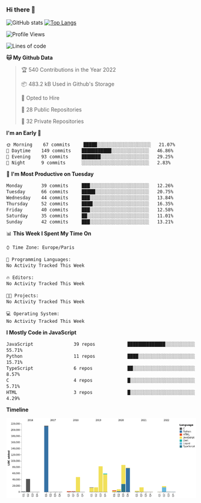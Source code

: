 ### Hi there 👋


![GitHub stats](https://github-readme-stats.vercel.app/api?username=eastkap&theme=dark&show_icons=true&count_private=true)
[![Top Langs](https://github-readme-stats.vercel.app/api/top-langs/?username=eastkap&layout=compact)](https://github.com/anuraghazra/github-readme-stats)



<!--START_SECTION:waka-->
![Profile Views](http://img.shields.io/badge/Profile%20Views-1-blue)

![Lines of code](https://img.shields.io/badge/From%20Hello%20World%20I%27ve%20Written-700974%20lines%20of%20code-blue)

**🐱 My Github Data** 

> 🏆 540 Contributions in the Year 2022
 > 
> 📦 483.2 kB Used in Github's Storage 
 > 
> 💼 Opted to Hire
 > 
> 📜 28 Public Repositories 
 > 
> 🔑 32 Private Repositories  
 > 
**I'm an Early 🐤** 

```text
🌞 Morning    67 commits     █████░░░░░░░░░░░░░░░░░░░░   21.07% 
🌆 Daytime    149 commits    ███████████░░░░░░░░░░░░░░   46.86% 
🌃 Evening    93 commits     ███████░░░░░░░░░░░░░░░░░░   29.25% 
🌙 Night      9 commits      ░░░░░░░░░░░░░░░░░░░░░░░░░   2.83%

```
📅 **I'm Most Productive on Tuesday** 

```text
Monday       39 commits     ███░░░░░░░░░░░░░░░░░░░░░░   12.26% 
Tuesday      66 commits     █████░░░░░░░░░░░░░░░░░░░░   20.75% 
Wednesday    44 commits     ███░░░░░░░░░░░░░░░░░░░░░░   13.84% 
Thursday     52 commits     ████░░░░░░░░░░░░░░░░░░░░░   16.35% 
Friday       40 commits     ███░░░░░░░░░░░░░░░░░░░░░░   12.58% 
Saturday     35 commits     ██░░░░░░░░░░░░░░░░░░░░░░░   11.01% 
Sunday       42 commits     ███░░░░░░░░░░░░░░░░░░░░░░   13.21%

```


📊 **This Week I Spent My Time On** 

```text
⌚︎ Time Zone: Europe/Paris

💬 Programming Languages: 
No Activity Tracked This Week

🔥 Editors: 
No Activity Tracked This Week

🐱‍💻 Projects: 
No Activity Tracked This Week

💻 Operating System: 
No Activity Tracked This Week

```

**I Mostly Code in JavaScript** 

```text
JavaScript               39 repos            ██████████████░░░░░░░░░░░   55.71% 
Python                   11 repos            ████░░░░░░░░░░░░░░░░░░░░░   15.71% 
TypeScript               6 repos             ██░░░░░░░░░░░░░░░░░░░░░░░   8.57% 
C                        4 repos             █░░░░░░░░░░░░░░░░░░░░░░░░   5.71% 
HTML                     3 repos             █░░░░░░░░░░░░░░░░░░░░░░░░   4.29%

```


**Timeline**

![Chart not found](https://raw.githubusercontent.com/Eastkap/Eastkap/main/charts/bar_graph.png) 


<!--END_SECTION:waka-->

<!--
**Eastkap/eastkap** is a ✨ _special_ ✨ repository because its `README.md` (this file) appears on your GitHub profile.

Here are some ideas to get you started:

- 🔭 I’m currently working on ...
- 🌱 I’m currently learning ...
- 👯 I’m looking to collaborate on ...
- 🤔 I’m looking for help with ...
- 💬 Ask me about ...
- 📫 How to reach me: ...
- 😄 Pronouns: ...
- ⚡ Fun fact: ...
-->
